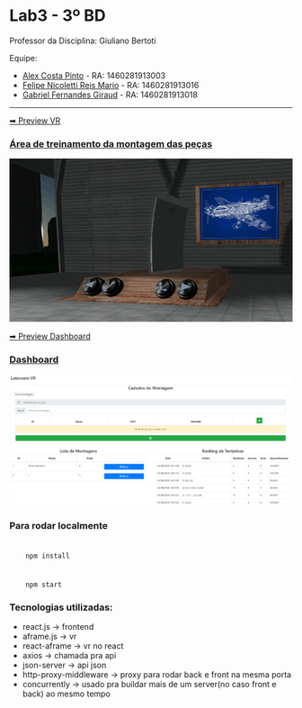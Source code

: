 # Lab3 - 3º BD

Professor da Disciplina: Giuliano Bertoti 

Equipe:
- <a href="https://github.com/alexcostabd">Alex Costa Pinto</a> - RA: 1460281913003
- <a href="https://github.com/FelipeNicolettiRMario">Felipe Nicoletti Reis Mario</a> - RA: 1460281913016
- <a href="https://github.com/giraudgabriel"> Gabriel Fernandes Giraud</a> - RA: 1460281913018

<hr>
<a href="https://latecoere-app.glitch.me/"> ➡ Preview VR

### Área de treinamento da montagem das peças
![Guia para montagem de peça](assets/guia.gif)
</a>

<a href="https://latecoere-app.glitch.me/dashboard"> ➡ Preview Dashboard

### Dashboard
![Dashboard](assets/dashboard.png)
</a>

### Para rodar localmente
<code>
    npm install
    <br>
    npm start
</code>

### Tecnologias utilizadas:
- react.js -> frontend
- aframe.js -> vr
- react-aframe -> vr no react
- axios -> chamada pra api
- json-server -> api json
- http-proxy-middleware -> proxy para rodar back e front na mesma porta
- concurrently -> usado pra buildar mais de um server(no caso front e back) ao mesmo tempo